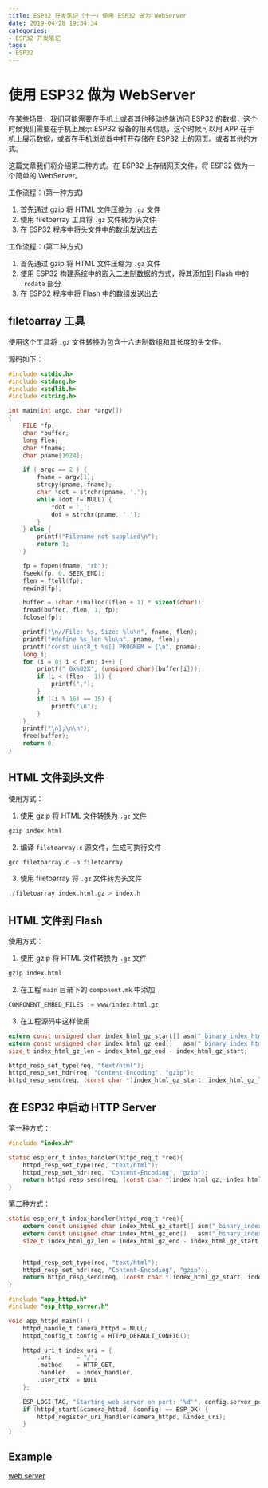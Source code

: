```yaml
---
title: ESP32 开发笔记（十一）使用 ESP32 做为 WebServer
date: 2019-04-28 19:34:34
categories:
- ESP32 开发笔记
tags:
- ESP32
---
```


# 使用 ESP32 做为 WebServer

在某些场景，我们可能需要在手机上或者其他移动终端访问 ESP32 的数据，这个时候我们需要在手机上展示 ESP32 设备的相关信息，这个时候可以用 APP 在手机上展示数据，或者在手机浏览器中打开存储在 ESP32 上的网页。或者其他的方式。

这篇文章我们将介绍第二种方式。在 ESP32 上存储网页文件，将 ESP32 做为一个简单的 WebServer。

工作流程：(第一种方式)

 1. 首先通过 gzip 将 HTML 文件压缩为 `.gz` 文件
 2. 使用 filetoarray 工具将 `.gz` 文件转为头文件
 3. 在 ESP32 程序中将头文件中的数组发送出去

工作流程：(第二种方式)

 1. 首先通过 gzip 将 HTML 文件压缩为 `.gz` 文件
 2. 使用 ESP32 构建系统中的[嵌入二进制数据](https://blog.csdn.net/qq_27114397/article/details/81152448#_449)的方式，将其添加到 Flash 中的 `.rodata` 部分
 3. 在 ESP32 程序中将 Flash 中的数组发送出去

<!--more-->

## filetoarray 工具

使用这个工具将 `.gz` 文件转换为包含十六进制数组和其长度的头文件。

源码如下：
```c
#include <stdio.h>
#include <stdarg.h>
#include <stdlib.h>
#include <string.h>

int main(int argc, char *argv[])
{
    FILE *fp;
    char *buffer;
    long flen;
    char *fname;
    char pname[1024];

    if ( argc == 2 ) {
        fname = argv[1];
        strcpy(pname, fname);
        char *dot = strchr(pname, '.');
        while (dot != NULL) {
            *dot = '_';
            dot = strchr(pname, '.');
        }
    } else {
        printf("Filename not supplied\n");
        return 1;
    }

    fp = fopen(fname, "rb");
    fseek(fp, 0, SEEK_END);
    flen = ftell(fp);
    rewind(fp);

    buffer = (char *)malloc((flen + 1) * sizeof(char));
    fread(buffer, flen, 1, fp);
    fclose(fp);

    printf("\n//File: %s, Size: %lu\n", fname, flen);
    printf("#define %s_len %lu\n", pname, flen);
    printf("const uint8_t %s[] PROGMEM = {\n", pname);
    long i;
    for (i = 0; i < flen; i++) {
        printf(" 0x%02X", (unsigned char)(buffer[i]));
        if (i < (flen - 1)) {
            printf(",");
        }
        if ((i % 16) == 15) {
            printf("\n");
        }
    }
    printf("\n};\n\n");
    free(buffer);
    return 0;
}
```

## HTML 文件到头文件

使用方式：

 1. 使用 gzip 将 HTML 文件转换为 `.gz` 文件

```c
gzip index.html
```

 2. 编译 `filetoarray.c` 源文件，生成可执行文件

```c
gcc filetoarray.c -o filetoarray
```

 3. 使用 filetoarray 将  `.gz` 文件转为头文件

```c
./filetoarray index.html.gz > index.h
```

## HTML 文件到 Flash 

使用方式：

 1. 使用 gzip 将 HTML 文件转换为 `.gz` 文件

```c
gzip index.html
```

 2. 在工程 `main` 目录下的 `component.mk` 中添加

```c
COMPONENT_EMBED_FILES := www/index.html.gz
```

 3. 在工程源码中这样使用

```c
extern const unsigned char index_html_gz_start[] asm("_binary_index_html_gz_start");
extern const unsigned char index_html_gz_end[]   asm("_binary_index_html_gz_end");
size_t index_html_gz_len = index_html_gz_end - index_html_gz_start;

httpd_resp_set_type(req, "text/html");
httpd_resp_set_hdr(req, "Content-Encoding", "gzip");
httpd_resp_send(req, (const char *)index_html_gz_start, index_html_gz_len);
```

## 在 ESP32 中启动 HTTP Server

第一种方式：
```c
#include "index.h"

static esp_err_t index_handler(httpd_req_t *req){
    httpd_resp_set_type(req, "text/html");
    httpd_resp_set_hdr(req, "Content-Encoding", "gzip");
    return httpd_resp_send(req, (const char *)index_html_gz, index_html_gz_len);
}
```

第二种方式：
```c
static esp_err_t index_handler(httpd_req_t *req){
    extern const unsigned char index_html_gz_start[] asm("_binary_index_html_gz_start");
	extern const unsigned char index_html_gz_end[]   asm("_binary_index_html_gz_end");
	size_t index_html_gz_len = index_html_gz_end - index_html_gz_start;


    httpd_resp_set_type(req, "text/html");
    httpd_resp_set_hdr(req, "Content-Encoding", "gzip");
    return httpd_resp_send(req, (const char *)index_html_gz_start, index_html_gz_len);
}
```

```c
#include "app_httpd.h"
#include "esp_http_server.h"

void app_httpd_main() {
	httpd_handle_t camera_httpd = NULL;
    httpd_config_t config = HTTPD_DEFAULT_CONFIG();

    httpd_uri_t index_uri = {
        .uri       = "/",
        .method    = HTTP_GET,
        .handler   = index_handler,
        .user_ctx  = NULL
    };

    ESP_LOGI(TAG, "Starting web server on port: '%d'", config.server_port);
    if (httpd_start(&camera_httpd, &config) == ESP_OK) {
        httpd_register_uri_handler(camera_httpd, &index_uri);
    }
}
```

## Example

[web server](https://github.com/espressif/esp-who/blob/master/examples/single_chip/camera_web_server/main/app_httpd.c)
